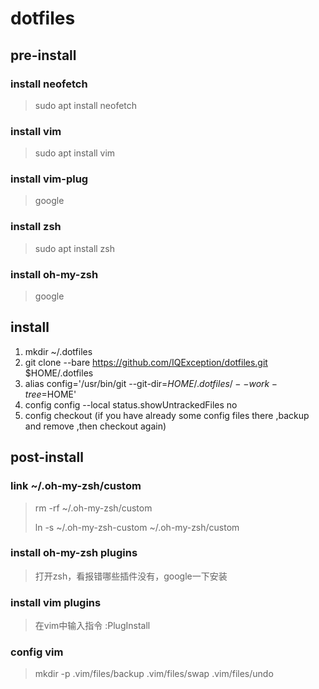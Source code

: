# dotfiles

## pre-install

### install  neofetch
> sudo apt install neofetch

### install vim
>  sudo apt install vim

### install vim-plug
> google

### install zsh
> sudo apt install zsh

### install oh-my-zsh
> google


## install
1. mkdir ~/.dotfiles
2. git clone --bare https://github.com/IQException/dotfiles.git $HOME/.dotfiles
3. alias config='/usr/bin/git --git-dir=$HOME/.dotfiles/ --work-tree=$HOME'
4. config config --local status.showUntrackedFiles no
5. config checkout (if you have already some config files there ,backup and remove ,then checkout again)
   

## post-install

### link ~/.oh-my-zsh/custom
> rm -rf ~/.oh-my-zsh/custom
> 
> ln -s ~/.oh-my-zsh-custom ~/.oh-my-zsh/custom

### install oh-my-zsh plugins 
> 打开zsh，看报错哪些插件没有，google一下安装

### install vim plugins
> 在vim中输入指令  :PlugInstall

### config vim
> mkdir -p .vim/files/backup .vim/files/swap .vim/files/undo
